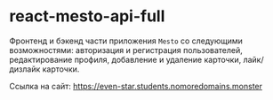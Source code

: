 # react-mesto-api-full
Фронтенд и бэкенд части приложения `Mesto` со следующими возможностями: авторизация и регистрация пользователей, редактирование профиля, добавление и удаление карточки, лайк/дизлайк карточки.
  
Ссылка на сайт: https://even-star.students.nomoredomains.monster
